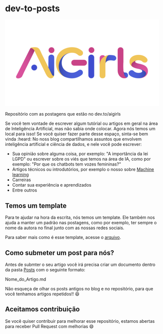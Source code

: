 # dev-to-posts

<img src="image.png" width=550px>

Repositório com as postagens que estão no dev.to/aigirls

Se você tem vontade de escrever algum tutórial ou artigos em geral na área de Inteligência Artificial, mas não sabia onde colocar. Agora nós temos um local para isso! Se você quiser fazer parte desse espaço, sinta-se bem vinda :heard: 
No noss blog compartilhamos assuntos que envolvem inteligência artificial e ciência de dados, e nele você pode escrever:

* Sua opinião sobre alguma coisa, por exemplo: "A importância da lei LGPD" ou escrever sobre os viés que temos na área de IA, como por exemplo: "Por que os chatbots tem vozes femininas?"
* Artigos técnicos ou introdutórios, por exemplo o nosso sobre [Machine learning](https://dev.to/aigirlsbr/afinal-o-que-e-machine-learning-ih5)
* Carreiras
* Contar sua experiência e aprendizados
* Entre outros


## Temos um template

Para te ajudar na hora da escrita, nós temos um template. Ele também nos ajuda a manter um padrão nas postagens, como por exemplo, ter sempre o nome da autora no final junto com as nossas redes sociais.

Para saber mais como é esse template, acesse o [arquivo](posts/template.md). 

## Como submeter um post para nós?


Antes de submter o seu artigo você irá precisa criar um documento dentro da pasta [Posts](posts) com o seguinte formato:

Nome_do_Artigo.md

Não esqueça de olhar os posts antigos no blog e no repositório, para que você tenhamos artigos repetidos!! :smile:

## Aceitamos contribuição

Se você quiser contribuir para melhorar esse repositório, estamos abertas para receber Pull Request com melhorias :smile:
